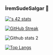 ### İremSudeSalgar 👋

[![<isalgar>'s 42 stats](https://badge.mediaplus.ma/<theme>/<username>)](https://github.com/oakoudad/badge42)

[![GitHub Streak](https://streak-stats.demolab.com?user=iremsalgar&theme=highcontrast)](https://git.io/streak-stats)

![Github stats 2](https://github-readme-stats.vercel.app/api?username=iremsalgar&show_icons=true&theme=highcontrast)

[![Top Langs](https://github-readme-stats.vercel.app/api/top-langs/?username=iremsalgar&langs_count=8&show_icons=true&theme=highcontrast)](https://github.com/anuraghazra/github-readme-stats)
